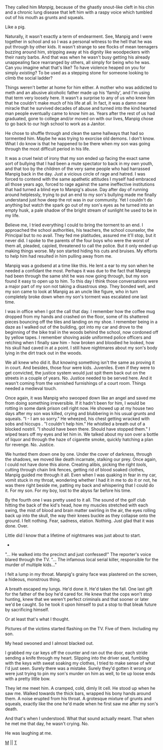 They called him *Manpig*, because of the ghastly snout-like cleft in his chin and a chronic lung disease that left him with a raspy voice which tumbled out of his mouth as grunts and squeals.

Like a pig. 

Naturally, it wasn't exactly a term of endearment. See, Manpig and I were together in school and so I was a personal witness to the hell that he was put through by other kids. It wasn't strange to see flocks of mean teenagers buzzing around him, stripping away at his dignity like woodpeckers with their nasty barbs. And that was when he wasn't busy getting his already unappealing face rearranged by others, all simply for being who he was. Can you imagine what that's like? To have violence heaped on you for simply *existing*? To be used as a stepping stone for someone looking to climb the social ladder? 

Things weren't better at home for him either. A mother who was addicted to meth and an abusive alcoholic father made up his 'family', and I'm using that term very loosely here. It wasn't a surprise to any of us who knew him that he couldn't make much of his life at all. In fact, it was a damn near miracle that he survived decades of abuse and turned into the kind hearted man people eventually came to know him as. Years after the rest of us had graduated, gone to college and/or moved on with our lives, Manpig chose to go back to our high school to work as a Janitor.

He chose to shuffle through and clean the same hallways that had so tormented him. Maybe he was trying to exorcise old demons. I don't know. What I do know is that he happened to be there when my son was going through the most difficult period in his life. 

It was a cruel twist of irony that my son ended up facing the exact same sort of bullying that I had been a mute spectator to back in my own youth, and that too by the children of the very same people who had harrassed Manpig back in the day. Just a vicious circle of rage and hatred. I was forced to contend with the same apathetic attitudes I myself had embraced all those years ago, forced to rage against the same ineffective institutions that had turned a blind eye to Manpig's abuse. Day after day of running around helplessly, trying to put an end to my son's bullying made me finally understand just how deep the rot was in our community. Yet I couldn't do anything but watch the spark go out of my son's eyes as he turned into an empty husk, a pale shadow of the bright stream of sunlight he used to be in my life.

Believe me, I tried everything I could to bring the torment to an end. I approached the school authorities, his teachers, the school counselor, the Principal but to no avail. They fed me platitudes, assured me it'll stop, but it never did. I spoke to the parents of the four boys who were the worst of them all, pleaded, cajoled, threatened to call the police. But it only ended up making things worse. My son started hiding his cuts and bruises. My efforts to help him had resulted in him pulling away from me.

Manpig was a godsend at a time like this. He lent a ear to my son when he needed a confidant the most. Perhaps it was due to the fact that Manpig had been through the same shit he was now going through, but my son found it easy to open up to him. To this day I think those conversations were a major part of my son not taking a disastrous step. They bonded well, and my son came to look at Manpig as an uncle like figure, who in turn completely broke down when my son's torment was escalated one last time.

I was in office when I got the call that day. I remember how the coffee mug dropped from my hands and crashed on the floor, some of its shattered pieces bouncing off the tiles and landing on my shoe. I remember being in a daze as I walked out of the building, got into my car and drove to the beginning of the bike trail in the woods behind the school, now cordoned off by yellow tapes. I remember shoving aside uniformed police officers and retching when I finally saw him - how broken and bloodied he looked, how his skull had caved in at a point. I still have nightmares about my son's body lying in the dirt track out in the woods.

We all knew who did it. But knowing something isn't the same as proving it in court. And besides, those four were kids. Juveniles. Even if they were to get convicted, the justice system would just spit them back out on the streets in a couple of years. No. Justice needed to be served here. And it wasn't coming from the varnished furnishings of a court room. Things needed a medieval touch. 

Once again, it was Manpig who swooped down like an angel and saved me from doing something irreversible. If it hadn't been for him, I would be rotting in some dank prison cell right now. He showed up at my house two days after my son was killed, crying and blubbering in his usual grunts and squeals. "I - I am so sorry." He wheezed, his chest getting wracked with sobs and hiccups . "I couldn't help him." He whistled a breath out of a blocked nostril. "I should have been there. Should have stopped them." I wiped tears off my eyes and let him in. We talked about my son over a bottle of liquor and through the haze of cigarette smoke, quickly hatching a plan for revenge. No. Justice. 

We hunted them down one by one. Under the cover of darkness, through the shadows, we moved like death incarnate, stalking our prey. Once again, I could not have done this alone. Creating alibis, picking the right *tools*, cutting through chain link fences, getting rid of blood soaked clothes, Manpig guided me through it all. Even when I was quaking in fear in my car, vomit stuck in my throat, wondering whether I had it in me to do it or not, he was there right beside me, patting my back and whispering that I could do it. For my son. For my boy, lost to the abyss far before his time.

By the fourth one I was pretty used to it all. The sound of the golf club hitting the back of the kid's head, how my muscles stretched with each swing, the mist of blood and brain matter swirling in the air, the eyes rolling back up into the skull, the way their knees buckle as they collapse onto the ground. I felt nothing. Fear, sadness, elation. Nothing. Just glad that it was done. Over.

Little did I know that a lifetime of nightmares was just about to start.

*

"… He walked into the precinct and just confessed!" The reporter's voice blared through the TV. "… The infamous local serial killer, responsible for the murder of multiple kids…" 

I felt a lump in my throat. Manpig's grainy face was plastered on the screen, a hideous, monstrous thing. 

A breath escaped my lungs. He'd done it. He'd taken the fall. One last gift for the father of the boy he'd cared for. He knew that the cops won't stop hunting, knew that we weren't perfect criminals and that sooner or later we'd be caught. So he took it upon himself to put a stop to that bleak future by sacrificing himself. 

Or at least that's what I thought.

Pictures of the victims started flashing on the TV. Five of them. Including my son.

My head swooned and I almost blacked out.

I grabbed my car keys off the counter and ran out the door, each stride sending a knife through my heart. Slipping into the driver seat, fumbling with the keys with sweat soaking my clothes, I tried to make sense of what I'd just seen. Surely there was a mistake. Surely they'd gotten it wrong or were just trying to pin my son's murder on him as well, to tie up loose ends with a pretty little bow.

They let me meet him. A cramped, cold, dimly lit cell. He stood up when he saw me. Walked towards the thick bars, wrapped his bony hands around them. A noise erupted from his throat. A grotesque mixture of grunts and squeals, exactly like the one he'd made when he first saw me after my son's death. 

And that's when I understood. What that sound actually meant. That when he met me that day, he wasn't crying. No. 

He was laughing at me.

[M](https://www.reddit.com/r/Mandahrk/) || [T](https://www.reddit.com/r/TheCrypticCompendium/)